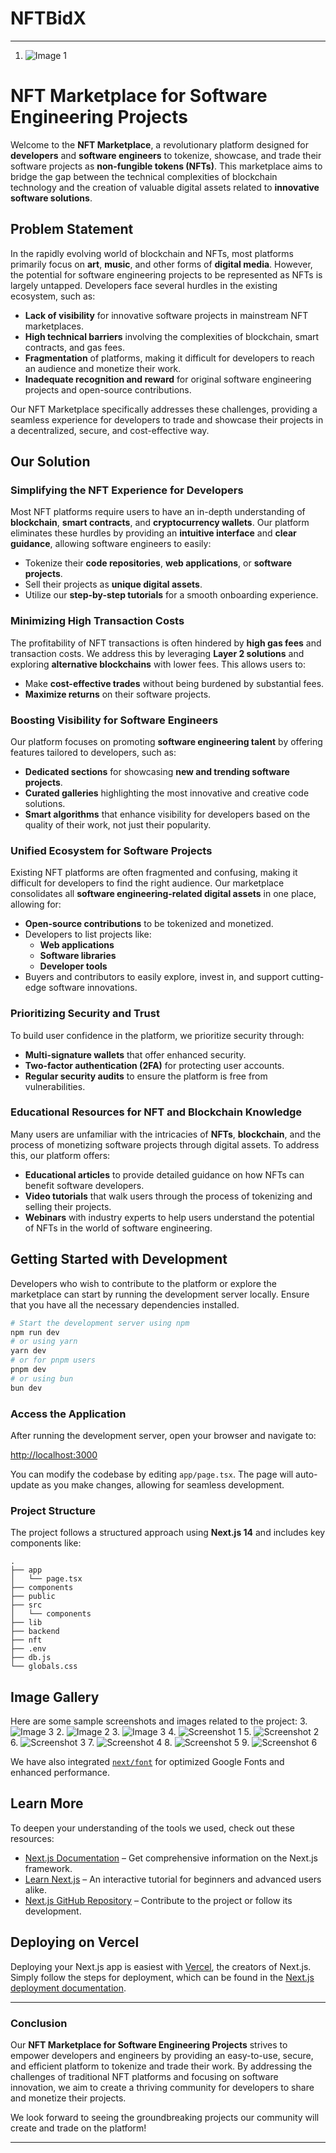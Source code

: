 # NFTBidX
---

1. ![Image 1](./photos/2.jpg)

# **NFT Marketplace for Software Engineering Projects**

Welcome to the **NFT Marketplace**, a revolutionary platform designed for **developers** and **software engineers** to tokenize, showcase, and trade their software projects as **non-fungible tokens (NFTs)**. This marketplace aims to bridge the gap between the technical complexities of blockchain technology and the creation of valuable digital assets related to **innovative software solutions**.

## **Problem Statement**

In the rapidly evolving world of blockchain and NFTs, most platforms primarily focus on **art**, **music**, and other forms of **digital media**. However, the potential for software engineering projects to be represented as NFTs is largely untapped. Developers face several hurdles in the existing ecosystem, such as:

- **Lack of visibility** for innovative software projects in mainstream NFT marketplaces.
- **High technical barriers** involving the complexities of blockchain, smart contracts, and gas fees.
- **Fragmentation** of platforms, making it difficult for developers to reach an audience and monetize their work.
- **Inadequate recognition and reward** for original software engineering projects and open-source contributions.
  
Our NFT Marketplace specifically addresses these challenges, providing a seamless experience for developers to trade and showcase their projects in a decentralized, secure, and cost-effective way.

## **Our Solution**

### **Simplifying the NFT Experience for Developers**

Most NFT platforms require users to have an in-depth understanding of **blockchain**, **smart contracts**, and **cryptocurrency wallets**. Our platform eliminates these hurdles by providing an **intuitive interface** and **clear guidance**, allowing software engineers to easily:

- Tokenize their **code repositories**, **web applications**, or **software projects**.
- Sell their projects as **unique digital assets**.
- Utilize our **step-by-step tutorials** for a smooth onboarding experience.

### **Minimizing High Transaction Costs**

The profitability of NFT transactions is often hindered by **high gas fees** and transaction costs. We address this by leveraging **Layer 2 solutions** and exploring **alternative blockchains** with lower fees. This allows users to:

- Make **cost-effective trades** without being burdened by substantial fees.
- **Maximize returns** on their software projects.

### **Boosting Visibility for Software Engineers**

Our platform focuses on promoting **software engineering talent** by offering features tailored to developers, such as:

- **Dedicated sections** for showcasing **new and trending software projects**.
- **Curated galleries** highlighting the most innovative and creative code solutions.
- **Smart algorithms** that enhance visibility for developers based on the quality of their work, not just their popularity.

### **Unified Ecosystem for Software Projects**

Existing NFT platforms are often fragmented and confusing, making it difficult for developers to find the right audience. Our marketplace consolidates all **software engineering-related digital assets** in one place, allowing for:

- **Open-source contributions** to be tokenized and monetized.
- Developers to list projects like:
  - **Web applications**
  - **Software libraries**
  - **Developer tools**
- Buyers and contributors to easily explore, invest in, and support cutting-edge software innovations.

### **Prioritizing Security and Trust**

To build user confidence in the platform, we prioritize security through:

- **Multi-signature wallets** that offer enhanced security.
- **Two-factor authentication (2FA)** for protecting user accounts.
- **Regular security audits** to ensure the platform is free from vulnerabilities.

### **Educational Resources for NFT and Blockchain Knowledge**

Many users are unfamiliar with the intricacies of **NFTs**, **blockchain**, and the process of monetizing software projects through digital assets. To address this, our platform offers:

- **Educational articles** to provide detailed guidance on how NFTs can benefit software developers.
- **Video tutorials** that walk users through the process of tokenizing and selling their projects.
- **Webinars** with industry experts to help users understand the potential of NFTs in the world of software engineering.

## **Getting Started with Development**

Developers who wish to contribute to the platform or explore the marketplace can start by running the development server locally. Ensure that you have all the necessary dependencies installed.

```bash
# Start the development server using npm
npm run dev
# or using yarn
yarn dev
# or for pnpm users
pnpm dev
# or using bun
bun dev
```

### **Access the Application**

After running the development server, open your browser and navigate to:

[http://localhost:3000](http://localhost:3000)

You can modify the codebase by editing `app/page.tsx`. The page will auto-update as you make changes, allowing for seamless development.

### **Project Structure**

The project follows a structured approach using **Next.js 14** and includes key components like:

```
.
├── app
│   └── page.tsx
├── components
├── public
├── src
│   └── components
├── lib
├── backend
├── nft
├── .env
├── db.js
└── globals.css
```
## **Image Gallery**

Here are some sample screenshots and images related to the project:
3. ![Image 3](./photos/3.jpg)
2. ![Image 2](./photos/1.jpg)
3. ![Image 3](./photos/3.jpg)
4. ![Screenshot 1](./photos/Screenshot%202024-10-13%20183437.png)
5. ![Screenshot 2](./photos/Screenshot%202024-10-13%20184418.png)
6. ![Screenshot 3](./photos/Screenshot%202024-10-13%20184427.png)
7. ![Screenshot 4](./photos/Screenshot%202024-10-13%20184437.png)
8. ![Screenshot 5](./photos/Screenshot%202024-10-13%20184450.png)
9. ![Screenshot 6](./photos/Screenshot%202024-10-13%20184457.png)

We have also integrated [`next/font`](https://nextjs.org/docs/basic-features/font-optimization) for optimized Google Fonts and enhanced performance.

## **Learn More**

To deepen your understanding of the tools we used, check out these resources:

- [Next.js Documentation](https://nextjs.org/docs) – Get comprehensive information on the Next.js framework.
- [Learn Next.js](https://nextjs.org/learn) – An interactive tutorial for beginners and advanced users alike.
- [Next.js GitHub Repository](https://github.com/vercel/next.js) – Contribute to the project or follow its development.

## **Deploying on Vercel**

Deploying your Next.js app is easiest with [Vercel](https://vercel.com/new?utm_medium=default-template&filter=next.js&utm_source=create-next-app&utm_campaign=create-next-app-readme), the creators of Next.js. Simply follow the steps for deployment, which can be found in the [Next.js deployment documentation](https://nextjs.org/docs/deployment).

---

### **Conclusion**

Our **NFT Marketplace for Software Engineering Projects** strives to empower developers and engineers by providing an easy-to-use, secure, and efficient platform to tokenize and trade their work. By addressing the challenges of traditional NFT platforms and focusing on software innovation, we aim to create a thriving community for developers to share and monetize their projects.

We look forward to seeing the groundbreaking projects our community will create and trade on the platform!

--- 
